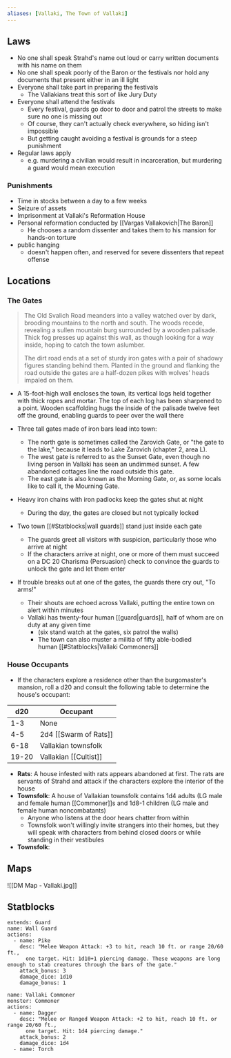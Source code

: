 ```yaml
---
aliases: [Vallaki, The Town of Vallaki]
---
```


## Laws
- No one shall speak Strahd's name out loud or carry written documents with his name on them
- No one shall speak poorly of the Baron or the festivals nor hold any documents that present either in an ill light
- Everyone shall take part in preparing the festivals
	- The Vallakians treat this sort of like Jury Duty
- Everyone shall attend the festivals
	- Every festival, guards go door to door and patrol the streets to make sure no one is missing out
	- Of course, they can't actually check everywhere, so hiding isn't impossible
	- But getting caught avoiding a festival is grounds for a steep punishment
- Regular laws apply
	- e.g. murdering a civilian would result in incarceration, but murdering a guard would mean execution
 
### Punishments
- Time in stocks between a day to a few weeks
- Seizure of assets
- Imprisonment at Vallaki's Reformation House
- Personal reformation conducted by [[Vargas Vallakovich|The Baron]]
	- He chooses a random dissenter and takes them to his mansion for hands-on torture
- public hanging
	- doesn't happen often, and reserved for severe dissenters that repeat offense

## Locations
### The Gates
>The Old Svalich Road meanders into a valley watched over by dark, brooding mountains to the north and south. The woods recede, revealing a sullen mountain burg surrounded by a wooden palisade. Thick fog presses up against this wall, as though looking for a way inside, hoping to catch the town aslumber.
>
>The dirt road ends at a set of sturdy iron gates with a pair of shadowy figures standing behind them. Planted in the ground and flanking the road outside the gates are a half-dozen pikes with wolves' heads impaled on them.

- A 15-foot-high wall encloses the town, its vertical logs held together with thick ropes and mortar. The top of each log has been sharpened to a point. Wooden scaffolding hugs the inside of the palisade twelve feet off the ground, enabling guards to peer over the wall there

- Three tall gates made of iron bars lead into town:
	- The north gate is sometimes called the Zarovich Gate, or "the gate to the lake," because it leads to Lake Zarovich (chapter 2, area L).
	- The west gate is referred to as the Sunset Gate, even though no living person in Vallaki has seen an undimmed sunset. A few abandoned cottages line the road outside this gate.
	- The east gate is also known as the Morning Gate, or, as some locals like to call it, the Mourning Gate.
- Heavy iron chains with iron padlocks keep the gates shut at night
	- During the day, the gates are closed but not typically locked
- Two town [[#Statblocks|wall guards]] stand just inside each gate
	- The guards greet all visitors with suspicion, particularly those who arrive at night
	- If the characters arrive at night, one or more of them must succeed on a DC 20 Charisma (Persuasion) check to convince the guards to unlock the gate and let them enter
- If trouble breaks out at one of the gates, the guards there cry out, "To arms!"
	- Their shouts are echoed across Vallaki, putting the entire town on alert within minutes
	- Vallaki has twenty-four human [[guard|guards]], half of whom are on duty at any given time
		- (six stand watch at the gates, six patrol the walls)
		- The town can also muster a militia of fifty able-bodied human [[#Statblocks|Vallaki Commoners]]

### House Occupants
- If the characters explore a residence other than the burgomaster's mansion, roll a d20 and consult the following table to determine the house's occupant:

|d20|Occupant|
|---|---|
|1-3|None|
|4-5|2d4 [[Swarm of Rats]]|
|6-18|Vallakian townsfolk|
|19-20|Vallakian [[Cultist]]|

- **Rats**: A house infested with rats appears abandoned at first. The rats are servants of Strahd and attack if the characters explore the interior of the house
- **Townsfolk**: A house of Vallakian townsfolk contains 1d4 adults (LG male and female human [[Commoner]]s and 1d8-1 children (LG male and female human noncombatants)
	- Anyone who listens at the door hears chatter from within
	- Townsfolk won't willingly invite strangers into their homes, but they will speak with characters from behind closed doors or while standing in their vestibules
- **Townsfolk**:

## Maps
![[DM Map - Vallaki.jpg]]


## Statblocks
```statblock
extends: Guard
name: Wall Guard
actions:
  - name: Pike
    desc: "Melee Weapon Attack: +3 to hit, reach 10 ft. or range 20/60 ft.,
      one target. Hit: 1d10+1 piercing damage. These weapons are long enough to stab creatures through the bars of the gate."
    attack_bonus: 3
    damage_dice: 1d10
    damage_bonus: 1
```
```statblock
name: Vallaki Commoner
monster: Commoner
actions:
  - name: Dagger
    desc: "Melee or Ranged Weapon Attack: +2 to hit, reach 10 ft. or range 20/60 ft.,
      one target. Hit: 1d4 piercing damage."
    attack_bonus: 2
    damage_dice: 1d4
  - name: Torch
```

